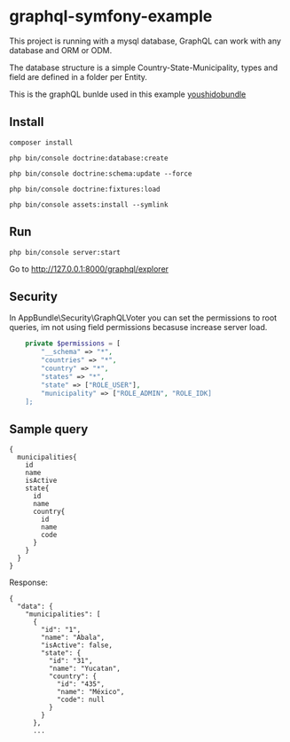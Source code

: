 graphql-symfony-example
=======================

 
This project is running with a mysql database, GraphQL can work with any database and ORM or ODM.

The database structure is a simple Country-State-Municipality, types and field are defined in a folder per Entity.

This is the graphQL bunlde used in this example [youshidobundle](https://github.com/Youshido/GraphQLBundle)
 
## Install
```
composer install
```
```
php bin/console doctrine:database:create
```
```
php bin/console doctrine:schema:update --force
```
```
php bin/console doctrine:fixtures:load
```
```
php bin/console assets:install --symlink
```

## Run
```
php bin/console server:start
``` 
Go to http://127.0.0.1:8000/graphql/explorer

## Security
In AppBundle\Security\GraphQLVoter you can set the permissions to root queries, im not using field permissions becasuse increase server load.
```php
	private $permissions = [
		"__schema" => "*",
		"countries" => "*",
		"country" => "*",
		"states" => "*",
		"state" => ["ROLE_USER"],
		"municipality" => ["ROLE_ADMIN", "ROLE_IDK]
	];
```
## Sample query
```
{
  municipalities{
    id
    name
    isActive
   	state{
      id
      name
      country{
        id
        name
        code
      }
    }
  }
}
```
Response:
```
{
  "data": {
    "municipalities": [
      {
        "id": "1",
        "name": "Abala",
        "isActive": false,
        "state": {
          "id": "31",
          "name": "Yucatan",
          "country": {
            "id": "435",
            "name": "México",
            "code": null
          }
        }
      },
      ...
```